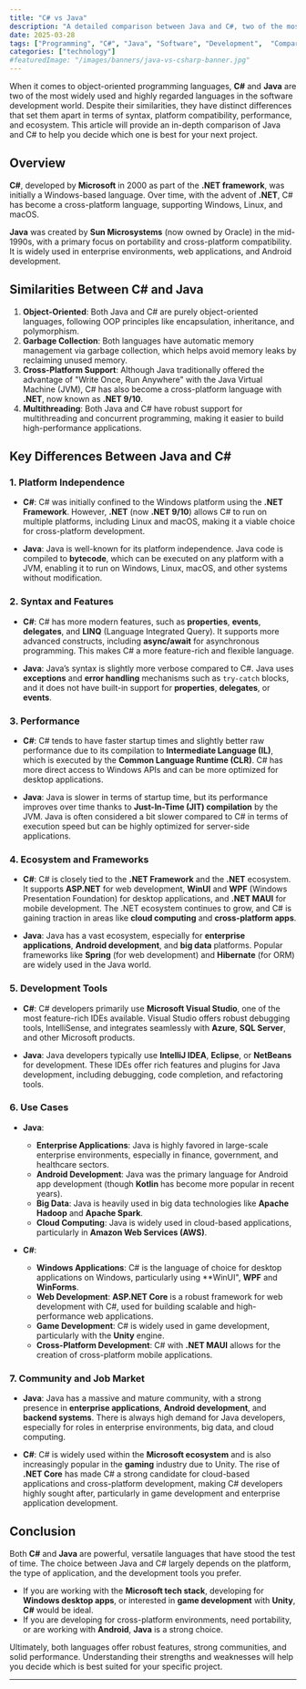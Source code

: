 ```yaml
---
title: "C# vs Java"
description: "A detailed comparison between Java and C#, two of the most popular programming languages. Explore their strengths, weaknesses, use cases, and key differences."
date: 2025-03-28
tags: ["Programming", "C#", "Java", "Software", "Development",  "Comparison"]
categories: ["technology"]
#featuredImage: "/images/banners/java-vs-csharp-banner.jpg"
---
```


When it comes to object-oriented programming languages, **C#** and **Java** are two of the most widely used and highly regarded languages in the software development world. Despite their similarities, they have distinct differences that set them apart in terms of syntax, platform compatibility, performance, and ecosystem. This article will provide an in-depth comparison of Java and C# to help you decide which one is best for your next project.

## Overview

**C#**, developed by **Microsoft** in 2000 as part of the **.NET framework**, was initially a Windows-based language. Over time, with the advent of **.NET**, C# has become a cross-platform language, supporting Windows, Linux, and macOS.

**Java** was created by **Sun Microsystems** (now owned by Oracle) in the mid-1990s, with a primary focus on portability and cross-platform compatibility. It is widely used in enterprise environments, web applications, and Android development.

## Similarities Between C# and Java

1. **Object-Oriented**: Both Java and C# are purely object-oriented languages, following OOP principles like encapsulation, inheritance, and polymorphism.
2. **Garbage Collection**: Both languages have automatic memory management via garbage collection, which helps avoid memory leaks by reclaiming unused memory.
3. **Cross-Platform Support**: Although Java traditionally offered the advantage of "Write Once, Run Anywhere" with the Java Virtual Machine (JVM), C# has also become a cross-platform language with **.NET**, now known as **.NET 9/10**.
4. **Multithreading**: Both Java and C# have robust support for multithreading and concurrent programming, making it easier to build high-performance applications.

## Key Differences Between Java and C#

### 1. **Platform Independence**

- **C#**: C# was initially confined to the Windows platform using the **.NET Framework**. However, **.NET** (now **.NET 9/10**) allows C# to run on multiple platforms, including Linux and macOS, making it a viable choice for cross-platform development.

- **Java**: Java is well-known for its platform independence. Java code is compiled to **bytecode**, which can be executed on any platform with a JVM, enabling it to run on Windows, Linux, macOS, and other systems without modification.
  
### 2. **Syntax and Features**

- **C#**: C# has more modern features, such as **properties**, **events**, **delegates**, and **LINQ** (Language Integrated Query). It supports more advanced constructs, including **async/await** for asynchronous programming. This makes C# a more feature-rich and flexible language.

- **Java**: Java’s syntax is slightly more verbose compared to C#. Java uses **exceptions** and **error handling** mechanisms such as `try-catch` blocks, and it does not have built-in support for **properties**, **delegates**, or **events**.

### 3. **Performance**

- **C#**: C# tends to have faster startup times and slightly better raw performance due to its compilation to **Intermediate Language (IL)**, which is executed by the **Common Language Runtime (CLR)**. C# has more direct access to Windows APIs and can be more optimized for desktop applications.

- **Java**: Java is slower in terms of startup time, but its performance improves over time thanks to **Just-In-Time (JIT) compilation** by the JVM. Java is often considered a bit slower compared to C# in terms of execution speed but can be highly optimized for server-side applications.
  
### 4. **Ecosystem and Frameworks**

- **C#**: C# is closely tied to the **.NET Framework** and the **.NET** ecosystem. It supports **ASP.NET** for web development, **WinUI** and **WPF** (Windows Presentation Foundation) for desktop applications, and **.NET MAUI** for mobile development. The .NET ecosystem continues to grow, and C# is gaining traction in areas like **cloud computing** and **cross-platform apps**.
  
- **Java**: Java has a vast ecosystem, especially for **enterprise applications**, **Android development**, and **big data** platforms. Popular frameworks like **Spring** (for web development) and **Hibernate** (for ORM) are widely used in the Java world.

### 5. **Development Tools**

- **C#**: C# developers primarily use **Microsoft Visual Studio**, one of the most feature-rich IDEs available. Visual Studio offers robust debugging tools, IntelliSense, and integrates seamlessly with **Azure**, **SQL Server**, and other Microsoft products.

- **Java**: Java developers typically use **IntelliJ IDEA**, **Eclipse**, or **NetBeans** for development. These IDEs offer rich features and plugins for Java development, including debugging, code completion, and refactoring tools.

### 6. **Use Cases**

- **Java**:
  - **Enterprise Applications**: Java is highly favored in large-scale enterprise environments, especially in finance, government, and healthcare sectors.
  - **Android Development**: Java was the primary language for Android app development (though **Kotlin** has become more popular in recent years).
  - **Big Data**: Java is heavily used in big data technologies like **Apache Hadoop** and **Apache Spark**.
  - **Cloud Computing**: Java is widely used in cloud-based applications, particularly in **Amazon Web Services (AWS)**.

- **C#**:
  - **Windows Applications**: C# is the language of choice for desktop applications on Windows, particularly using **WinUI", **WPF** and **WinForms**.
  - **Web Development**: **ASP.NET Core** is a robust framework for web development with C#, used for building scalable and high-performance web applications.
  - **Game Development**: C# is widely used in game development, particularly with the **Unity** engine.
  - **Cross-Platform Development**: C# with **.NET MAUI** allows for the creation of cross-platform mobile applications.

### 7. **Community and Job Market**

- **Java**: Java has a massive and mature community, with a strong presence in **enterprise applications**, **Android development**, and **backend systems**. There is always high demand for Java developers, especially for roles in enterprise environments, big data, and cloud computing.

- **C#**: C# is widely used within the **Microsoft ecosystem** and is also increasingly popular in the **gaming** industry due to Unity. The rise of **.NET Core** has made C# a strong candidate for cloud-based applications and cross-platform development, making C# developers highly sought after, particularly in game development and enterprise application development.

## Conclusion

Both **C#** and **Java** are powerful, versatile languages that have stood the test of time. The choice between Java and C# largely depends on the platform, the type of application, and the development tools you prefer.

- If you are working with the **Microsoft tech stack**, developing for **Windows desktop apps**, or interested in **game development** with **Unity**, **C#** would be ideal.
- If you are developing for cross-platform environments, need portability, or are working with **Android**, **Java** is a strong choice.

Ultimately, both languages offer robust features, strong communities, and solid performance. Understanding their strengths and weaknesses will help you decide which is best suited for your specific project.

---